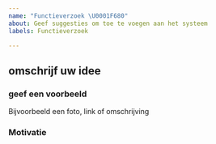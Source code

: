 ```yaml
---
name: "Functieverzoek \U0001F680"
about: Geef suggesties om toe te voegen aan het systeem
labels: Functieverzoek

---
```


## omschrijf uw idee




### geef een voorbeeld
Bijvoorbeeld een foto, link of omschrijving



### Motivatie



